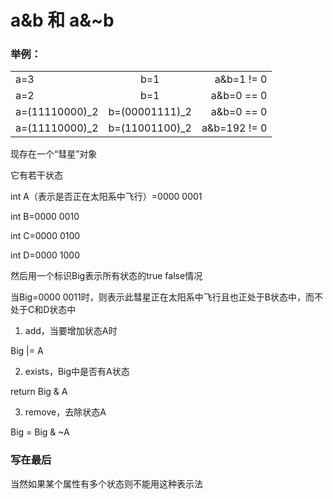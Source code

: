 # a&b 和 a&~b

### 举例：

||||
|:---|:---:|---:|
|a=3                                       |           b=1                               |          a&b=1 != 0                           |
|a=2                                       |           b=1                               |          a&b=0 == 0                          |
|a=(11110000)_2                    |           b=(00001111)_2          |           a&b=0 == 0                          |
|a=(11110000)_2                    |           b=(11001100)_2          |           a&b=192 != 0                       |


现存在一个“彗星”对象

它有若干状态

int A（表示是否正在太阳系中飞行）=0000 0001

int B=0000 0010

int C=0000 0100

int D=0000 1000

然后用一个标识Big表示所有状态的true false情况

当Big=0000 0011时，则表示此彗星正在太阳系中飞行且也正处于B状态中，而不处于C和D状态中

1. add，当要增加状态A时

Big |= A

2. exists，Big中是否有A状态

return Big & A

3. remove，去除状态A

Big = Big & ~A

### 写在最后
当然如果某个属性有多个状态则不能用这种表示法
